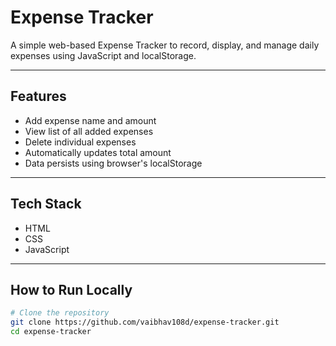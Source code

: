 # Expense Tracker

A simple web-based Expense Tracker to record, display, and manage daily expenses using JavaScript and localStorage.

---

## Features

- Add expense name and amount  
- View list of all added expenses  
- Delete individual expenses  
- Automatically updates total amount  
- Data persists using browser's localStorage

---

## Tech Stack

- HTML  
- CSS  
- JavaScript

---

## How to Run Locally

```bash
# Clone the repository
git clone https://github.com/vaibhav108d/expense-tracker.git
cd expense-tracker
